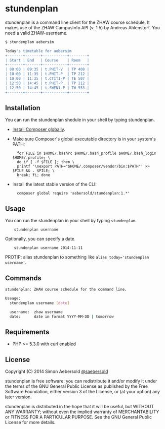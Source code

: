 stundenplan
==========

stundenplan is a command line client for the ZHAW course schedule. It makes use of the ZHAW CampusInfo API (v. 1.5) by Andreas Ahlenstorf. You need a valid ZHAW-username.

``` sh
$ stundenplan aebersim

Today's timetable for aebersim
+-------+-------+-----------+--------+
| Start | End   | Course    | Room   |
+-------+-------+-----------+--------+
| 08:00 | 09:35 | t.PHIT-V  | TP 408 |
| 10:00 | 11:35 | t.PHIT-P  | TP 212 |
| 10:00 | 11:35 | t.CTIT1-P | TE 507 |
| 12:50 | 14:45 | t.PHIT-P  | TP 212 |
| 12:50 | 14:45 | t.SWEN1-P | TH 553 |
+-------+-------+-----------+--------+
```

Installation
------------

You can run the stundenplan shedule in your shell by typing stundenplan.
 
* [Install Composer globally](https://getcomposer.org/doc/00-intro.md#globally).

* Make sure Composer's global executable directory is in your system's PATH:

        for FILE in $HOME/.bashrc $HOME/.bash_profile $HOME/.bash_login $HOME/.profile; \
        do if [ -f $FILE ]; then \
        printf '\nexport PATH="$HOME/.composer/vendor/bin:$PATH"' >> $FILE && . $FILE; \
        break; fi; done

* Install the latest stable version of the CLI:

        composer global require 'aebersold/stundenplan:1.*'

Usage
-----
You can run the stundenplan in your shell by typing `stundenplan`.

        stundenplan username

Optionally, you can specify a date.

        stundenplan username 2014-11-11

PROTIP: alias stundenplan to something like `alias today='stundenplan username'`.

Commands
--------
``` sh
stundenplan: ZHAW course schedule for the command line.

Useage:
  stundenplan username [date]

  username:  zhaw username
  date:      date in format YYYY-MM-DD | tomorrow
```

Requirements
------------

* PHP >= 5.3.0 with curl enabled


License
-------

Copyright (C) 2014 Simon Aebersold [@saebersold](https://twitter.com/saebersold)

stundenplan is free software: you can redistribute it and/or modify it under the terms of the GNU General Public License as published by the Free Software Foundation, either version 3 of the License, or (at your option) any later version.

stundenplan is distributed in the hope that it will be useful, but WITHOUT ANY WARRANTY; without even the implied warranty of MERCHANTABILITY or FITNESS FOR A PARTICULAR PURPOSE. See the GNU General Public License for more details.